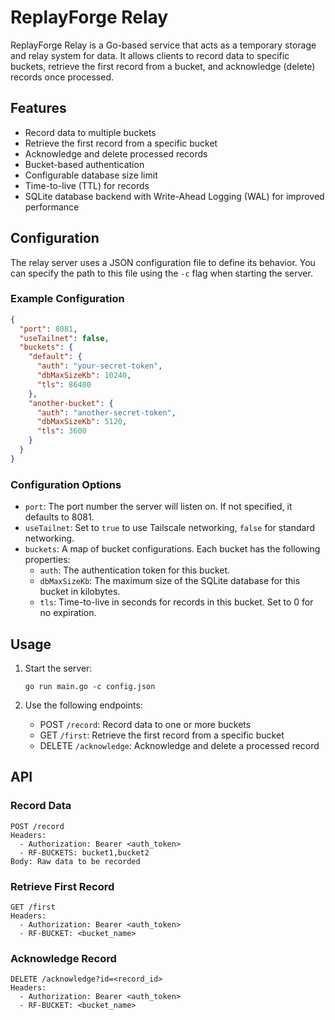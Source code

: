 # ReplayForge Relay

ReplayForge Relay is a Go-based service that acts as a temporary storage and relay system for data. It allows clients to record data to specific buckets, retrieve the first record from a bucket, and acknowledge (delete) records once processed.

## Features

- Record data to multiple buckets
- Retrieve the first record from a specific bucket
- Acknowledge and delete processed records
- Bucket-based authentication
- Configurable database size limit
- Time-to-live (TTL) for records
- SQLite database backend with Write-Ahead Logging (WAL) for improved performance

## Configuration

The relay server uses a JSON configuration file to define its behavior. You can specify the path to this file using the `-c` flag when starting the server.

### Example Configuration

```json
{
  "port": 8081,
  "useTailnet": false,
  "buckets": {
    "default": {
      "auth": "your-secret-token",
      "dbMaxSizeKb": 10240,
      "tls": 86400
    },
    "another-bucket": {
      "auth": "another-secret-token",
      "dbMaxSizeKb": 5120,
      "tls": 3600
    }
  }
}
```

### Configuration Options

- `port`: The port number the server will listen on. If not specified, it defaults to 8081.
- `useTailnet`: Set to `true` to use Tailscale networking, `false` for standard networking.
- `buckets`: A map of bucket configurations. Each bucket has the following properties:
  - `auth`: The authentication token for this bucket.
  - `dbMaxSizeKb`: The maximum size of the SQLite database for this bucket in kilobytes.
  - `tls`: Time-to-live in seconds for records in this bucket. Set to 0 for no expiration.


## Usage

1. Start the server:
   ```
   go run main.go -c config.json
   ```

2. Use the following endpoints:

   - POST `/record`: Record data to one or more buckets
   - GET `/first`: Retrieve the first record from a specific bucket
   - DELETE `/acknowledge`: Acknowledge and delete a processed record

## API

### Record Data

```
POST /record
Headers:
  - Authorization: Bearer <auth_token>
  - RF-BUCKETS: bucket1,bucket2
Body: Raw data to be recorded
```

### Retrieve First Record

```
GET /first
Headers:
  - Authorization: Bearer <auth_token>
  - RF-BUCKET: <bucket_name>
```

### Acknowledge Record

```
DELETE /acknowledge?id=<record_id>
Headers:
  - Authorization: Bearer <auth_token>
  - RF-BUCKET: <bucket_name>
```
